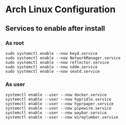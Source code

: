 # Arch Linux Configuration

## Services to enable after install

### As root

```shell
sudo systemctl enable --now keyd.service
sudo systemctl enable --now NetworkManager.service
sudo systemctl enable --now reflector.service
sudo systemctl enable --now sddm.service
sudo systemctl enable --now seatd.service
```

### As user

```shell
systemctl enable --user --now docker.service
systemctl enable --user --now hypridle.service
systemctl enable --user --now hyprpaper.service
systemctl enable --user --now pipewire.service
systemctl enable --user --now waybar.service
systemctl enable --user --now wireplumber.service
```

